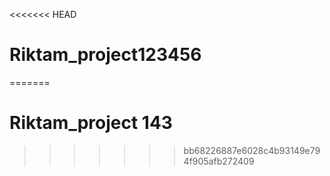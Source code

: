 <<<<<<< HEAD
# Riktam_project123456
=======
# Riktam_project 143
>>>>>>> bb68226887e6028c4b93149e794f905afb272409
